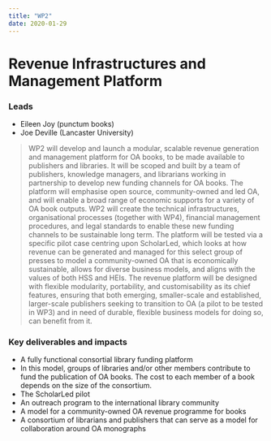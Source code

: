 ```yaml
---
title: "WP2"
date: 2020-01-29
---
```


# Revenue Infrastructures and Management Platform

### Leads

* Eileen Joy (punctum books)
* Joe Deville (Lancaster University) 

> WP2 will develop and launch a modular, scalable revenue generation and management platform for OA books, to be made available to publishers and libraries. It will be scoped and built by a team of publishers, knowledge managers, and librarians working in partnership to develop new funding channels for OA books. The platform will emphasise open source, community-owned and led OA, and will enable a broad range of economic supports for a variety of OA book outputs. WP2 will create the technical infrastructures, organisational processes (together with WP4), financial management procedures, and legal standards to enable these new funding channels to be sustainable long term. The platform will be tested via a specific pilot case centring upon ScholarLed, which looks at how revenue can be generated and managed for this select group of presses to model a community-owned OA that is economically sustainable, allows for diverse business models, and aligns with the values of both HSS and HEIs. The revenue platform will be designed with flexible modularity, portability, and customisability as its chief features, ensuring that both emerging, smaller-scale and established, larger-scale publishers seeking to transition to OA (a pilot to be tested in WP3) and in need of durable, flexible business models for doing so, can benefit from it. 

### Key deliverables and impacts 

* A fully functional consortial library funding platform
 *  In this model, groups of libraries and/or other members contribute to fund the publication of OA books. The cost to each member of a book depends on the size of the consortium.
* The ScholarLed pilot
* An outreach program to the international library community
* A model for a community-owned OA revenue programme for books
* A consortium of librarians and publishers that can serve as a model for collaboration around OA monographs

